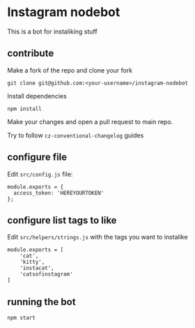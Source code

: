 # Instagram nodebot

This is a bot for instaliking stuff

## contribute

Make a fork of the repo and clone your fork

`git clone git@github.com:<your-username>/instagram-nodebot`

Install dependencies

`npm install`

Make your changes and open a pull request to main repo.

Try to follow `cz-conventional-changelog` guides

## configure file

Edit `src/config.js` file:

```
module.exports = {
  access_token: 'HEREYOURTOKEN'
};
```

## configure list tags to like

Edit `src/helpers/strings.js` with the tags you want to instalike
```
module.exports = [
    'cat',
    'kitty',
    'instacat',
    'catsofinstagram'
]
```

## running the bot

`npm start`
